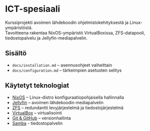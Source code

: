 # ICT-spesiaali

Kurssiprojekti avoimen lähdekoodin ohjelmistokehityksestä ja Linux-ympäristöstä.  
Tavoitteena rakentaa NixOS-ympäristö VirtualBoxissa, ZFS-datapooli, tiedostopalvelu ja Jellyfin-mediapalvelin.  

## Sisältö
- `docs/installation.md` – asennusohjeet vaiheittain
- `docs/configuration.md` – tärkeimpien asetusten selitys

## Käytetyt teknologiat
- [NixOS](https://nixos.org/) – Linux-distro konfiguraatiopohjaisella hallinnalla  
- [Jellyfin](https://jellyfin.org/) – avoimen lähdekoodin mediapalvelin  
- [ZFS](https://openzfs.org/) – redundantti levyjärjestelmä ja tiedostojärjestelmä  
- [VirtualBox](https://www.virtualbox.org/) – virtualisointi  
- [Git & GitHub](https://github.com/) – versionhallinta
- [Samba](https://www.samba.org/) - tiedostopalvelin

